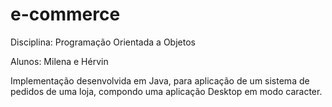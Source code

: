 # e-commerce

Disciplina: Programação Orientada a Objetos

Alunos: Milena e Hérvin

Implementação desenvolvida em Java, para aplicação de um sistema de pedidos de uma loja, compondo uma aplicação Desktop em modo caracter.
